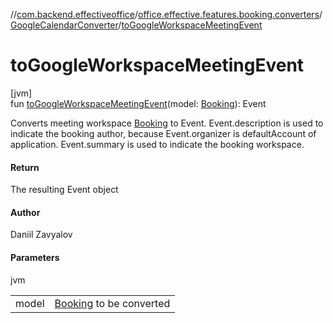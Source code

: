 //[com.backend.effectiveoffice](../../../index.md)/[office.effective.features.booking.converters](../index.md)/[GoogleCalendarConverter](index.md)/[toGoogleWorkspaceMeetingEvent](to-google-workspace-meeting-event.md)

# toGoogleWorkspaceMeetingEvent

[jvm]\
fun [toGoogleWorkspaceMeetingEvent](to-google-workspace-meeting-event.md)(model: [Booking](../../office.effective.model/-booking/index.md)): Event

Converts meeting workspace [Booking](../../office.effective.model/-booking/index.md) to Event. Event.description is used to indicate the booking author, because Event.organizer is defaultAccount of application. Event.summary is used to indicate the booking workspace.

#### Return

The resulting Event object

#### Author

Daniil Zavyalov

#### Parameters

jvm

| | |
|---|---|
| model | [Booking](../../office.effective.model/-booking/index.md) to be converted |
